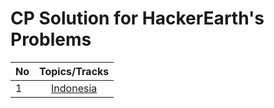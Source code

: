 # CP Solution for HackerEarth's Problems

|**No**| **Topics/Tracks** |
| ---- |:-----------------:|
| 1 | [Indonesia](./Indonesia/README.md) |
